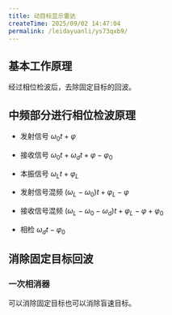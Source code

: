 ```yaml
---
title: 动目标显示雷达
createTime: 2025/09/02 14:47:04
permalink: /leidayuanli/ys73qxb9/
---
```

## **基本工作原理**

经过相位检波后，去除固定目标的回波。


## **中频部分进行相位检波原理**

* 发射信号 $\omega _{0}t+\varphi$

* 接收信号 $\omega _{0}t+\omega _{d}t+\varphi-\varphi_0$

* 本振信号 $\omega _{L}t+\varphi_L$

* 发射信号混频 $(\omega _L-\omega _0)t+\varphi _L-\varphi$

* 接收信号混频 $(\omega _L-\omega _0 -\omega _d)t+\varphi _L-\varphi +\varphi _0$

* 相检 $\omega _{d}t-\varphi_0$

## **消除固定目标回波**

### **一次相消器**

可以消除固定目标也可以消除盲速目标。